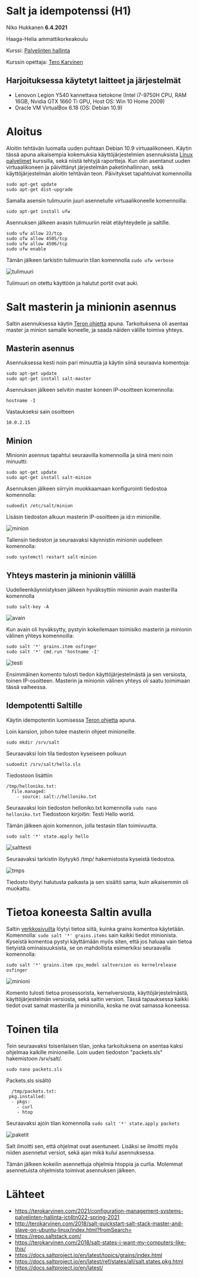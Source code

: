 #  Salt ja idempotenssi (H1)
Niko Hukkanen **6.4.2021**

Haaga-Helia ammattikorkeakoulu

Kurssi: [Palvelinten hallinta](https://terokarvinen.com/2021/configuration-management-systems-palvelinten-hallinta-ict4tn022-spring-2021/)

Kurssin opettaja: [Tero Karvinen](https://terokarvinen.com/contact)

## Harjoituksessa käytetyt laitteet ja järjestelmät

- Lenovon Legion Y540 kannettava tietokone (Intel i7-9750H CPU, RAM 16GB, Nvidia GTX 1660 Ti GPU, Host OS: Win 10 Home 2009)
- Oracle VM VirtualBox 6.18 (OS: Debian 10.9)


# Aloitus
Aloitin tehtävän luomalla uuden puhtaan Debian 10.9 virtuaalikoneen. Käytin tässä apuna aikaisempia kokemuksia käyttöjärjestelmien asennuksista [Linux palvelimet](https://nikohukkanen.me/linuxpalvelimet.html) kurssilla, sekä niistä tehtyjä raportteja. Kun olin asentanut uuden virtuaalikoneen ja päivittänyt järjestelmän paketinhallinnan, sekä käyttöjärjestelmän aloitin tehtävän teon.
Päivitykset tapahtuivat komennoilla

    sudo apt-get update
    sudo apt-get dist-upgrade
    
Samalla asensin tulimuurin juuri asennetulle virtuaalikoneelle komennoilla:

    sudo apt-get install ufw
   
   Asennuksen jälkeen avasin tulimuuriin reiät etäyhteydelle ja saltille.
   

    sudo ufw allow 22/tcp
    sudo ufw allow 4505/tcp
    sudo ufw allow 4506/tcp
    sudo ufw enable

Tämän jälkeen tarkistin tulimuurin tilan komennolla `sudo ufw verbose`

![tulimuuri](https://github.com/nikhuk/palvelintenhallinta/blob/main/assets/h1/tulimuuri.PNG?raw=true)

Tulimuuri on otettu käyttöön ja halutut portit ovat auki.
# Salt masterin ja minionin asennus

Saltin asennuksessa käytin [Teron ohjetta](http://terokarvinen.com/2018/salt-quickstart-salt-stack-master-and-slave-on-ubuntu-linux/index.html?fromSearch=) apuna. Tarkoituksena oli asentaa master ja minion samalle koneelle, ja saada näiden välille toimiva yhteys.

## Masterin asennus
Asennuksessa kesti noin pari minuuttia ja käytin siinä seuraavia komentoja: 

    sudo apt-get update
    sudo apt-get install salt-master

Asennuksen jälkeen selvitin master koneen IP-osoitteen komennolla: 

    hostname -I
Vastaukseksi sain osoitteen 

    10.0.2.15

## Minion
Minionin asennus tapahtui seuraavilla komennoilla ja siinä meni noin minuutti:

    sudo apt-get update
    sudo apt-get install salt-minion
Asennuksen jälkeen siirryin muokkaamaan konfigurointi tiedostoa komennolla:

    sudoedit /etc/salt/minion
Lisäsin tiedoston alkuun masterin IP-osoitteen ja id:n minionille.

![minion](https://github.com/nikhuk/palvelintenhallinta/blob/main/assets/h1/minion.PNG?raw=true)

Tallensin tiedoston ja seuraavaksi käynnistin minionin uudelleen komennolla:

    sudo systemctl restart salt-minion

## Yhteys masterin ja minionin välillä
Uudelleenkäynnistyksen jälkeen hyväksyttiin minionin avain masterilla komennolla 

    sudo salt-key -A

![avain](https://github.com/nikhuk/palvelintenhallinta/blob/main/assets/h1/avain.PNG?raw=true)

Kun avain oli hyväksytty, pystyin kokeilemaan toimisiko masterin ja minionin välinen yhteys komennoilla: 

    sudo salt '*' grains.item osfinger
    sudo salt '*' cmd.run 'hostname -I'





![testi](https://github.com/nikhuk/palvelintenhallinta/blob/main/assets/h1/testi.PNG?raw=true)

Ensimmäinen komento tulosti tiedon käyttöjärjestelmästä ja sen versiosta, toinen IP-osoitteen.
Masterin ja minionin välinen yhteys oli saatu toimimaan tässä vaiheessa.


## Idempotentti Saltille
Käytin idempotentin luomisessa [Teron ohjetta](https://terokarvinen.com/2018/salt-states-i-want-my-computers-like-this/) apuna.

Loin kansion, johon tulee masterin ohjeet minioneille.

    sudo mkdir /srv/salt

Seuraavaksi loin tila tiedoston kyseiseen polkuun 

    sudoedit /srv/salt/hello.sls
Tiedostoon lisättiin

    /tmp/helloniko.txt:
      file.managed:
        - source: salt://helloniko.txt
Seuraavaksi loin tiedoston helloniko.txt komennolla `sudo nano helloniko.txt`
Tiedostoon kirjoitin: Testi Hello world.
        
 Tämän jälkeen ajoin komennon, jolla testasin tilan toimivuutta.
  

    sudo salt '*' state.apply hello

![salttesti](https://github.com/nikhuk/palvelintenhallinta/blob/main/assets/h1/salttesti.PNG?raw=true)

Seuraavaksi tarkistin löytyykö /tmp/ hakemistosta kyseistä tiedostoa.

![tmps](https://github.com/nikhuk/palvelintenhallinta/blob/main/assets/h1/tmpsisalto.PNG?raw=true)

Tiedosto löytyi halutusta paikasta ja sen sisältö sama, kuin aikaisemmin oli muokattu.

# Tietoa koneesta Saltin avulla
Saltin [verkkosivuilta](https://docs.saltproject.io/en/latest/topics/grains/index.html) löytyi tietoa siitä, kuinka grains komentoa käytetään.
Komennolla: `sudo salt '*' grains.items` sain kaikki tiedot minionista.  Kyseistä komentoa pystyi käyttämään myös siten, että jos haluaa vain tietoa tietyistä ominaisuuksista, se on mahdollista esimerkiksi seuraavalla komennolla:

    sudo salt '*' grains.item cpu_model saltversion os kernelrelease osfinger
    

![minioni](https://github.com/nikhuk/palvelintenhallinta/blob/main/assets/h1/tietoaminionista.PNG?raw=true)

Komento tulosti tietoa prosessorista, kernelversiosta, käyttöjärjestelmästä, käyttöjärjestelmän versiosta, sekä saltin version.
Tässä tapauksessa kaikki tiedot ovat samat masterilla ja minionilla, koska ne ovat samassa koneessa.

# Toinen tila

Tein seuraavaksi toisenlaisen tilan, jonka tarkoituksena on asentaa kaksi ohjelmaa kaikille minioneille.
Loin uuden tiedoston "packets.sls" hakemistoon /srv/salt/.

    sudo nano packets.sls
    
  Packets.sls sisältö

      /tmp/packets.txt:
     pkg.installed:
      - pkgs:
        - curl
        - htop
Seuraavaksi ajoin tilan komennolla `sudo salt '*' state.apply packets`


![paketit](https://github.com/nikhuk/palvelintenhallinta/blob/main/assets/h1/packets.PNG?raw=true)

Salt ilmoitti sen, että ohjelmat ovat asentuneet. Lisäksi se ilmoitti myös niiden asennetut versiot, sekä ajan mikä kului asennuksessa.

Tämän jälkeen kokeilin asennettuja ohjelmia htoppia ja curlia. Molemmat asennetuista ohjelmista toimivat asennuksen jälkeen.

# Lähteet

 - https://terokarvinen.com/2021/configuration-management-systems-palvelinten-hallinta-ict4tn022-spring-2021
 - http://terokarvinen.com/2018/salt-quickstart-salt-stack-master-and-slave-on-ubuntu-linux/index.html?fromSearch=
 - https://repo.saltstack.com/
 - https://terokarvinen.com/2018/salt-states-i-want-my-computers-like-this/
 - https://docs.saltproject.io/en/latest/topics/grains/index.html
 - https://docs.saltproject.io/en/latest/ref/states/all/salt.states.pkg.html
 - https://docs.saltproject.io/en/latest/

